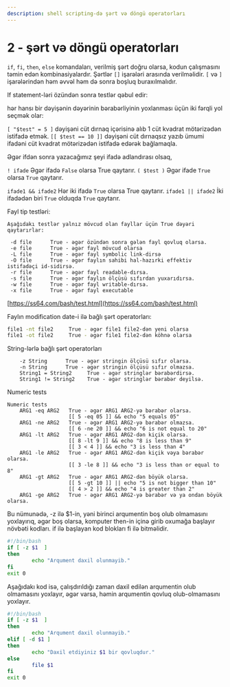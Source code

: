 ```yaml
---
description: shell scripting-də şərt və döngü operatorları
---
```


# 2 - şərt və döngü operatorları

`if`, `fi`, `then`, `else` komandaları, verilmiş şərt doğru olarsa, kodun çalışmasını təmin edən kombinasiyalardır. Şərtlər `[]` işarələri arasında verilməlidir. `[` və `]` işarələrindən həm əvvəl həm də sonra boşluq buraxılmalıdır.

If statement-ləri özündən sonra testlər qəbul edir:

hər hansı bir dəyişənin dəyərinin bərabərliyinin yoxlanması üçün iki fərqli yol seçmək olar:

`[ "$test" = 5 ]` dəyişəni cüt dırnaq içərisinə alıb 1 cüt kvadrat mötərizədən istifadə etmək. `[[ $test == 10 ]]` dəyişəni cüt dırnaqsız yazıb ümumi ifadəni cüt kvadrat mötərizədən istifadə edərək bağlamaqla.

Əgər ifdən sonra yazacağımız şeyi ifadə adlandırası olsaq,

`! ifade` Əgər ifadə `False` olarsa True qaytarır. `( $test )` Əgər ifade `True` olarsa `True` qaytarır.

`ifade1 && ifade2` Hər iki ifadə `True` olarsa True qaytarır. `ifade1 || ifade2` İki ifadədən biri `True` olduqda `True` qaytarır.

Fayl tip testləri:

```text
Aşağıdakı testlər yalnız mövcud olan fayllar üçün True dəyəri qaytarırlar:

 -d file      True - əgər özündən sonra gələn fayl qovluq olarsa.
 -e file      True - əgər fayl mövcud olarsa
 -L file      True - əgər fayl symbolic link-dirsə
 -O file      True - əgər faylın sahibi hal-hazırki effektiv istifadəçi id-sidirsə.
 -r file      True - əgər fayl readable-dırsa.
 -s file      True - əgər faylın ölçüsü sıfırdan yuxarıdırsa.
 -w file      True - əgər fayl writable-dırsa. 
 -x file      True - əgər fayl executable
```

[https://ss64.com/bash/test.html](https://ss64.com/bash/test.html)

Faylın modification date-i ilə bağlı şərt operatorları:

```bash
file1 -nt file2     True - əgər file1 file2-dən yeni olarsa
file1 -ot file2     True - əgər file1 file2-dən köhnə olarsa
```

String-lərlə bağlı şərt operatorları

```text
    -z String      True - əgər stringin ölçüsü sıfır olarsa.
    -n String      True - əgər stringin ölçüsü sıfır olmazsa.
    String1 = String2     True - əgər stringlər bərabərdirsə.
    String1 != String2    True - əgər stringlər bərabər deyilsə.
```

Numeric tests

```text
Numeric tests
    ARG1 -eq ARG2   True - əgər ARG1 ARG2-yə bərabər olarsa.
                    [[ 5 -eq 05 ]] && echo "5 equals 05"
    ARG1 -ne ARG2   True - əgər ARG1 ARG2-yə bərabər olmazsa.
                    [[ 6 -ne 20 ]] && echo "6 is not equal to 20"
    ARG1 -lt ARG2   True - əgər ARG1 ARG2-dən kiçik olarsa.
                    [[ 8 -lt 9 ]] && echo "8 is less than 9"
                    [[ 3 < 4 ]] && echo "3 is less than 4"
    ARG1 -le ARG2   True - əgər ARG1 ARG2-dən kiçik vəya bərabər olarsa.
                    [[ 3 -le 8 ]] && echo "3 is less than or equal to 8"
    ARG1 -gt ARG2   True - əgər ARG1 ARG2-dən böyük olarsa.
                    [[ 5 -gt 10 ]] || echo "5 is not bigger than 10"
                    [[ 4 > 2 ]] && echo "4 is greater than 2"
    ARG1 -ge ARG2   True - əgər ARG1 ARG2-yə bərabər və ya ondan böyük olarsa.
```

Bu nümunədə, -z ilə $1-in, yəni birinci arqumentin boş olub olmamasını yoxlayırıq, əgər boş olarsa, komputer then-in içinə girib oxumağa başlayır növbəti kodları. if ilə başlayan kod blokları fi ilə bitməlidir.

```bash
#!/bin/bash
if [ -z $1  ]
then
        echo "Arqument daxil olunmayib."
fi
exit 0
```

Aşağıdakı kod isə, çalışdırıldığı zaman daxil edilən arqumentin olub olmamasını yoxlayır, əgər varsa, həmin arqumentin qovluq olub-olmamasını yoxlayır.

```bash
#!/bin/bash
if [ -z $1  ]
then
        echo "Arqument daxil olunmayib."
elif [ -d $1 ]
then
        echo "Daxil etdiyiniz $1 bir qovluqdur."
else
        file $1
fi
exit 0
```

